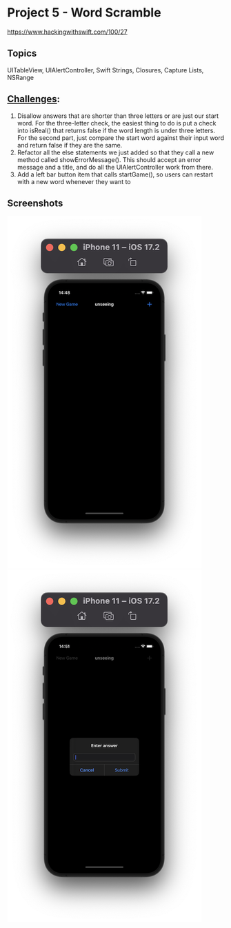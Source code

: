 # Project 5 - Word Scramble

https://www.hackingwithswift.com/100/27

## Topics
UITableView, UIAlertController, Swift Strings, Closures, Capture Lists, NSRange

## [Challenges](https://www.hackingwithswift.com/read/5/7/wrap-up):
1. Disallow answers that are shorter than three letters or are just our start word. For the three-letter check, the easiest thing to do is put a check into isReal() that returns false if the word length is under three letters. For the second part, just compare the start word against their input word and return false if they are the same.
2. Refactor all the else statements we just added so that they call a new method called showErrorMessage(). This should accept an error message and a title, and do all the UIAlertController work from there.
3. Add a left bar button item that calls startGame(), so users can restart with a new word whenever they want to


## Screenshots

![screenshot1](screenshots/Screenshot1.png)
![screenshot2](screenshots/Screenshot2.png)
